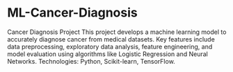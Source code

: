 # ML-Cancer-Diagnosis
Cancer Diagnosis Project This project develops a machine learning model to accurately diagnose cancer from medical datasets. Key features include data preprocessing, exploratory data analysis, feature engineering, and model evaluation using algorithms like Logistic Regression and Neural Networks. Technologies: Python, Scikit-learn, TensorFlow.
